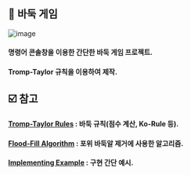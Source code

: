 ## :game_die: 바둑 게임 

![image](https://user-images.githubusercontent.com/52204522/100518388-92c2cd80-31d4-11eb-81d2-5deeeffbc980.png)

#### 명령어 콘솔창을 이용한 간단한 바둑 게임 프로젝트.

#### Tromp-Taylor 규칙을 이용하여 제작.

## :ballot_box_with_check: 참고

#### [Tromp-Taylor Rules](http://webdocs.cs.ualberta.ca/~hayward/396/hoven/tromptaylor.pdf) : 바둑 규칙(점수 계산, Ko-Rule 등).

#### [Flood-Fill Algorithm](https://www.geeksforgeeks.org/flood-fill-algorithm-implement-fill-paint/) : 포위 바둑알 제거에 사용한 알고리즘.

#### [Implementing Example](https://www.moderndescartes.com/essays/implementing_go/) : 구현 간단 예시.
